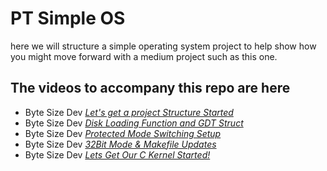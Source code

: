 # PT Simple OS
here we will structure a simple operating system project to help show how you might move forward with a medium project such as this one.

## The videos to accompany this repo are here
- Byte Size Dev [*Let's get a project Structure Started*](https://youtu.be/9eFbyIAFBXQ) 
- Byte Size Dev [*Disk Loading Function and GDT Struct*](https://youtu.be/Bn9K8LX2r-Q) 
- Byte Size Dev [*Protected Mode Switching Setup*](https://youtu.be/jl61op-snfw) 
- Byte Size Dev [*32Bit Mode & Makefile Updates*](https://youtu.be/-IN4jD67weo) 
- Byte Size Dev [*Lets Get Our C Kernel Started!*](https://youtu.be/cN26L6bPjhg) 